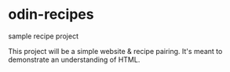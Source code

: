 # odin-recipes
sample recipe project

This project will be a simple website & recipe pairing. It's meant to demonstrate an understanding of HTML.


